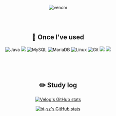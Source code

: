 <div align="center">

  ![venom](https://capsule-render.vercel.app/api?type=venom&height=200&text=Welcome%20JJH%20github%20!&fontSize=70&color=0:8871e5,100:b678c4&stroke=b678c4)

  <br/>
  <br/>

  ## 🔨 Once I've used

  ![Java](https://img.shields.io/badge/JAVA-007396?style=for-the-badge&logo=Java&logoColor=white)
  <img src="https://img.shields.io/badge/Spring Boot-6DB33F?style=for-the-badge&logo=spring boot&logoColor=white">
  ![MySQL](https://img.shields.io/badge/MySQL-4479A1?style=for-the-badge&logo=MySQL&logoColor=white)
  ![MariaDB](https://img.shields.io/badge/MariaDB-003545?style=for-the-badge&logo=mariadb&logoColor=white)
  ![Linux](https://img.shields.io/badge/Linux-FCC624?style=for-the-badge&logo=linux&logoColor=black)
  ![Git](https://img.shields.io/badge/git-%23F05033.svg?style=for-the-badge&logo=git&logoColor=white)
  <img src="https://img.shields.io/badge/IntelliJ IDEA-000000.svg?style=for-the-badge&logo=intellij-idea&logoColor=white">
  <img src="https://img.shields.io/badge/DBeaver-4D4D4D?style=for-the-badge&logo=dbeaver&logoColor=white">

  <br/>
  <br/>
  <br/>

  ## :pencil2: Study log

  [![Velog's GitHub stats](https://velog-readme-stats.vercel.app/api?name=jjjaehoon)](https://github.com/eungyeole/velog-readme-stats)

  [![bi-sz's GitHub stats](https://github-readme-stats.vercel.app/api?username=jjjaehoon&include_all_commits=true&show_icons=true&theme=cobalt)](https://github.com/bi-sz/github-readme-stats)

</div>
